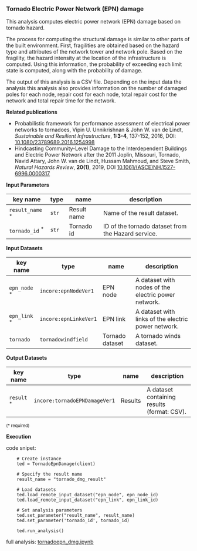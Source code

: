 ### Tornado Electric Power Network (EPN) damage

This analysis computes electric power network (EPN) damage based on tornado hazard.  

The process for computing the structural damage is similar to other parts of the built environment. 
First, fragilities are obtained based on the hazard type and attributes of the network tower and network pole. Based on the fragility, 
the hazard intensity at the location of the infrastructure is computed. Using this information, the probability of exceeding 
each limit state is computed, along with the probability of damage. 

The output of this analysis is a CSV file. Depending on the input data the analysis this analysis also provides information on the number of damaged poles for each node, 
repair cost for each node, total repair cost for the network and total repair time for the network.

**Related publications**

* Probabilistic framework for performance assessment of electrical power networks to tornadoes, Vipin U. Unnikrishnan & John W. van de Lindt, *Sustainable and Resilient Infrastructure*, **1:3-4**, 137-152, 2016, DOI: [10.1080/23789689.2016.1254998](https://www.tandfonline.com/doi/full/10.1080/23789689.2016.1254998)
* Hindcasting Community-Level Damage to the Interdependent Buildings and Electric Power Network after the 2011 Joplin, Missouri, Tornado, Navid Attary, John W. van de Lindt, Hussam Mahmoud, and Steve Smith, *Natural Hazards Review*, **20(1)**, 2019, DOI [10.1061/(ASCE)NH.1527-6996.0000317](https://ascelibrary.org/doi/10.1061/%28ASCE%29NH.1527-6996.0000317)

**Input Parameters**

key name | type | name | description
--- | --- | --- | ---
`result_name` <sup>*</sup> | `str` | Result name | Name of the result dataset.
`tornado_id` <sup>*</sup> | `str` | Tornado id | ID of the tornado dataset from the Hazard service.

**Input Datasets**

key name | type | name | description
--- | --- | --- | ---
`epn_node` <sup>*</sup> | `incore:epnNodeVer1` | EPN node | A dataset with nodes of the electric power network.
`epn_link` <sup>*</sup> | `incore:epnLinkeVer1` | EPN link | A dataset with links of the electric power network.
`tornado` | `tornadowindfield` | Tornado dataset | A tornado winds dataset.

**Output Datasets** 

key name | type | name | description
--- | --- | --- | ---
`result` <sup>*</sup> | `incore:tornadoEPNDamageVer1` | Results | A dataset containing results (format: CSV).

<small>(* required)</small>

**Execution**

code snipet:

```
    # Create instance
    ted = TornadoEpnDamage(client)

    # Specify the result name
    result_name = "tornado_dmg_result"

    # Load datasets
    ted.load_remote_input_dataset("epn_node", epn_node_id)
    ted.load_remote_input_dataset("epn_link", epn_link_id)

    # Set analysis parameters
    ted.set_parameter("result_name", result_name)
    ted.set_parameter('tornado_id', tornado_id)

    ted.run_analysis()
```

full analysis: [tornadoepn_dmg.ipynb](https://github.com/IN-CORE/incore-docs/blob/master/notebooks/tornadoepn_dmg.ipynb)